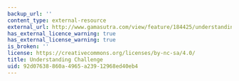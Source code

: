 ```yaml
---
backup_url: ''
content_type: external-resource
external_url: http://www.gamasutra.com/view/feature/184425/understanding_challenge.php
has_external_licence_warning: true
has_external_license_warning: true
is_broken: ''
license: https://creativecommons.org/licenses/by-nc-sa/4.0/
title: Understanding Challenge
uid: 92d07638-860a-4965-a239-12968ed40eb4
---
```

